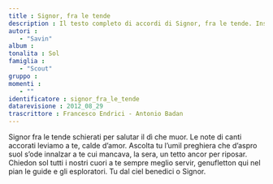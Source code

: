 ```yaml
--- 
title : Signor, fra le tende
description : Il testo completo di accordi di Signor, fra le tende. Inseriscila nel tuo canzoniere!
autori : 
   - "Savin"
album : 
tonalita : Sol
famiglia : 
   - "Scout"
gruppo : 
momenti : 
   - ""
identificatore : signor_fra_le_tende
datarevisione : 2012_08_29
trascrittore : Francesco Endrici - Antonio Badan
--- 
```




Signor fra le tende schierati 
per salutar il dì che muor. 
Le note di canti accorati
leviamo a te, calde d’amor. 
Ascolta tu l’umil preghiera
che d’aspro suol s’ode innalzar
a te cui mancava, la sera,
un tetto ancor per riposar.
Chiedon sol tutti i nostri cuori a te 
sempre meglio servir,
genufletton qui nel pian
le guide e gli esploratori.
Tu dal ciel benedici o Signor.


